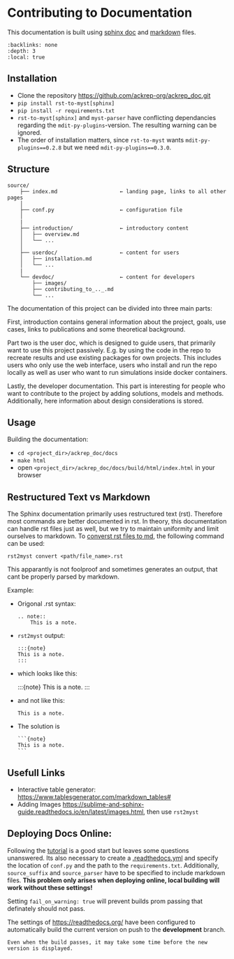 # Contributing to Documentation 
This documentation is built using [sphinx doc](https://www.sphinx-doc.org/en/master/index.html) and [markdown](https://www.markdownguide.org/basic-syntax/) files. 

```{contents} Table of contents
:backlinks: none
:depth: 3
:local: true
```

## Installation
- Clone the repository <https://github.com/ackrep-org/ackrep_doc.git>
- `pip install rst-to-myst[sphinx]`
- `pip install -r requirements.txt`
- `rst-to-myst[sphinx]` and `myst-parser` have conflicting dependancies regarding the `mdit-py-plugins`-version. The resulting warning can be ignored.
- The order of installation matters, since `rst-to-myst` wants `mdit-py-plugins==0.2.8` but we need `mdit-py-plugins==0.3.0`.

## Structure

    source/
        ├── index.md                    ← landing page, links to all other pages
        │  
        ├── conf.py                     ← configuration file
        │
        |
        ├── introduction/               ← introductory content
        │   ├── overview.md
        │   └── ...
        │
        ├── userdoc/                    ← content for users
        │   ├── installation.md                            
        │   └── ...
        |
        └── devdoc/                     ← content for developers
            ├── images/
            ├── contributing_to_.._.md
            └── ...

The documentation of this project can be divided into three main parts:

First, introduction contains general information about the project, goals, use cases, links to publications and some theoretical background.

Part two is the user doc, which is designed to guide users, that primarily want to use this project passively. E.g. by using the code in the repo to recreate results and use existing packages for own projects. This includes users who only use the web interface, users who install and run the repo locally as well as user who want to run simulations inside docker containers.

Lastly, the developer documentation. This part is interesting for people who want to contribute to the project by adding solutions, models and methods. Additionally, here information about design considerations is stored.

## Usage
Building the documentation:
- `cd <project_dir>/ackrep_doc/docs`
- `make html`
- open `<project_dir>/ackrep_doc/docs/build/html/index.html` in your browser


## Restructured Text vs Markdown
The Sphinx documentation primarily uses restructured text (rst). Therefore most commands are better documented in rst. In theory, this documentation can handle rst files just as well, but we try to maintain uniformity and limit ourselves to markdown. To [converst rst files to md](https://docs.readthedocs.io/en/stable/guides/migrate-rest-myst.html#converting-existing-restructuredtext-documentation-to-myst), the following command can be used:

`rst2myst convert <path/file_name>.rst`

This apparantly is not foolproof and sometimes generates an output, that cant be properly parsed by markdown. 

Example:
- Origonal .rst syntax:

    ```
    .. note::
        This is a note.
    ```

- ``rst2myst`` output:

    ```
    :::{note}
    This is a note.
    :::
    ```

- which looks like this:

    :::{note}
    This is a note.
    :::

- and not like this:

    ````{note}
    This is a note.
    ````
- The solution is 

    ````
    ```{note}
    This is a note.
    ```
    ````

## Usefull Links
- Interactive table generator: <https://www.tablesgenerator.com/markdown_tables#>
- Adding Images <https://sublime-and-sphinx-guide.readthedocs.io/en/latest/images.html>, then use `rst2myst`

## Deploying Docs Online:
Following the [tutorial](https://docs.readthedocs.io/en/stable/tutorial/index.html#getting-started) is a good start but leaves some questions unanswered. Its also necessary to create a [.readthedocs.yml](https://docs.readthedocs.io/en/stable/config-file/index.html) and specify the location of `conf.py` and the path to the `requirements.txt`. Additionally, `source_suffix` and `source_parser` have to be specified to include markdown files. **This problem only arises when deploying online, local building will work without these settings!** 

Setting `fail_on_warning: true` will prevent builds prom passing that definately should not pass. 

The settings of <https://readthedocs.org/> have been configured to automatically build the current version on push to the **development** branch.

````{note}
Even when the build passes, it may take some time before the new version is displayed.
````
